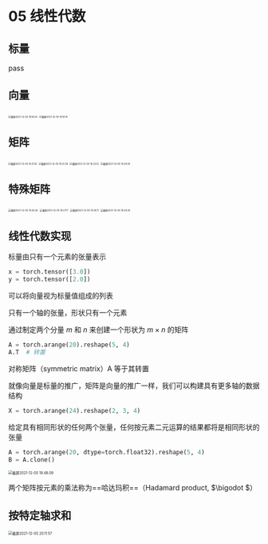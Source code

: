 # 05 线性代数

## 标量

pass

## 向量

<img src="/Users/hanyixiao/Library/Application Support/typora-user-images/截屏2021-12-05 19.16.04.png" alt="截屏2021-12-05 19.16.04" style="zoom: 33%;" />

<img src="/Users/hanyixiao/Library/Application Support/typora-user-images/截屏2021-12-05 19.19.14.png" alt="截屏2021-12-05 19.19.14" style="zoom: 33%;" />

## 矩阵

<img src="/Users/hanyixiao/Library/Application Support/typora-user-images/截屏2021-12-05 19.21.16.png" alt="截屏2021-12-05 19.21.16" style="zoom: 33%;" />

<img src="/Users/hanyixiao/Library/Application Support/typora-user-images/截屏2021-12-05 19.21.38.png" alt="截屏2021-12-05 19.21.38" style="zoom: 33%;" />

<img src="/Users/hanyixiao/Library/Application Support/typora-user-images/截屏2021-12-05 19.23.12.png" alt="截屏2021-12-05 19.23.12" style="zoom: 33%;" />

<img src="/Users/hanyixiao/Library/Application Support/typora-user-images/截屏2021-12-05 19.24.59.png" alt="截屏2021-12-05 19.24.59" style="zoom: 33%;" />

## 特殊矩阵

<img src="/Users/hanyixiao/Library/Application Support/typora-user-images/截屏2021-12-05 19.26.26.png" alt="截屏2021-12-05 19.26.26" style="zoom:33%;" />

<img src="/Users/hanyixiao/Library/Application Support/typora-user-images/截屏2021-12-05 19.27.17.png" alt="截屏2021-12-05 19.27.17" style="zoom:33%;" />

<img src="/Users/hanyixiao/Library/Application Support/typora-user-images/截屏2021-12-05 19.28.11.png" alt="截屏2021-12-05 19.28.11" style="zoom:33%;" />

<img src="/Users/hanyixiao/Library/Application Support/typora-user-images/截屏2021-12-05 19.29.34.png" alt="截屏2021-12-05 19.29.34" style="zoom:33%;" />

## 线性代数实现

标量由只有一个元素的张量表示

```python
x = torch.tensor([3.0])
y = torch.tensor([2.0])
```

可以将向量视为标量值组成的列表

只有一个轴的张量，形状只有一个元素

通过制定两个分量 $m$ 和 $n$ 来创建一个形状为 $m\times n$ 的矩阵

```python
A = torch.arange(20).reshape(5, 4)
A.T  # 转置
```

对称矩阵（symmetric matrix）A 等于其转置

就像向量是标量的推广，矩阵是向量的推广一样，我们可以构建具有更多轴的数据结构

```python
X = torch.arange(24).reshape(2, 3, 4)
```

给定具有相同形状的任何两个张量，任何按元素二元运算的结果都将是相同形状的张量

```python
A = torch.arange(20, dtype=torch.float32).reshape(5, 4)
B = A.clone()
```

<img src="/Users/hanyixiao/Library/Application Support/typora-user-images/截屏2021-12-05 19.48.09.png" alt="截屏2021-12-05 19.48.09" style="zoom:50%;" />

两个矩阵按元素的乘法称为==哈达玛积==（Hadamard product, $\bigodot $）

## 按特定轴求和

<img src="/Users/hanyixiao/Library/Application Support/typora-user-images/截屏2021-12-05 20.11.57.png" alt="截屏2021-12-05 20.11.57" style="zoom:50%;" />